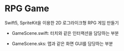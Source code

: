 # RPG Game
Swift5, SpriteKit을 이용한 2D 로그라이크형 RPG 게임 만들기

- GameScene.swift: 터치와 같은 인터랙션을 담당하는 부분

- GameScene.sks: 맵과 같은 화면 GUI를 담당하는 부분
